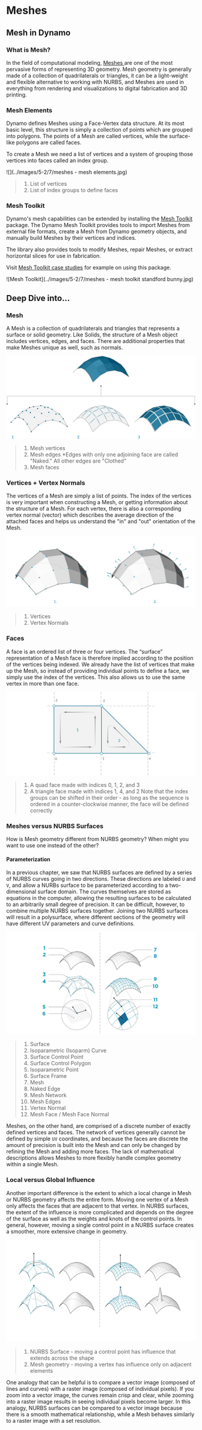 # Meshes

## Mesh in Dynamo

### What is Mesh?

In the field of computational modeling, [Meshes ](7-meshes.md#mesh)are one of the most pervasive forms of representing 3D geometry. Mesh geometry is generally made of a collection of quadrilaterals or triangles, it can be a light-weight and flexible alternative to working with NURBS, and Meshes are used in everything from rendering and visualizations to digital fabrication and 3D printing.

### Mesh Elements

Dynamo defines Meshes using a Face-Vertex data structure. At its most basic level, this structure is simply a collection of points which are grouped into polygons. The points of a Mesh are called vertices, while the surface-like polygons are called faces.

To create a Mesh we need a list of vertices and a system of grouping those vertices into faces called an index group.

![](../images/5-2/7/meshes - mesh elements.jpg)

> 1. List of vertices
> 2. List of index groups to define faces

### Mesh Toolkit

Dynamo's mesh capabilities can be extended by installing the [Mesh Toolkit](https://github.com/DynamoDS/Dynamo/wiki/Dynamo-Mesh-Toolkit) package. The Dynamo Mesh Toolkit provides tools to import Meshes from external file formats, create a Mesh from Dynamo geometry objects, and manually build Meshes by their vertices and indices.

The library also provides tools to modify Meshes, repair Meshes, or extract horizontal slices for use in fabrication.

Visit [Mesh Toolkit case studies](../../custom-nodes-and-packages/11-packages/11-2\_mesh-toolkit.md) for example on using this package.

![Mesh Toolkit](../images/5-2/7/meshes - mesh toolkit standford bunny.jpg)

## Deep Dive into...

### Mesh

A Mesh is a collection of quadrilaterals and triangles that represents a surface or solid geometry. Like Solids, the structure of a Mesh object includes vertices, edges, and faces. There are additional properties that make Meshes unique as well, such as normals.

![Mesh Elements](../images/5-2/7/MeshElements2.jpg)

> 1. Mesh vertices
> 2. Mesh edges \*Edges with only one adjoining face are called "Naked." All other edges are "Clothed"
> 3. Mesh faces

### Vertices + Vertex Normals

The vertices of a Mesh are simply a list of points. The index of the vertices is very important when constructing a Mesh, or getting information about the structure of a Mesh. For each vertex, there is also a corresponding vertex normal (vector) which describes the average direction of the attached faces and helps us understand the "in" and "out" orientation of the Mesh.

![Vertices + Normals](../images/5-2/7/vertexNormals.jpg)

> 1. Vertices
> 2. Vertex Normals

### Faces

A face is an ordered list of three or four vertices. The “surface” representation of a Mesh face is therefore implied according to the position of the vertices being indexed. We already have the list of vertices that make up the Mesh, so instead of providing individual points to define a face, we simply use the index of the vertices. This also allows us to use the same vertex in more than one face.

![](../images/5-2/7/meshFaces.jpg)

> 1. A quad face made with indices 0, 1, 2, and 3
> 2. A triangle face made with indices 1, 4, and 2 Note that the index groups can be shifted in their order - as long as the sequence is ordered in a counter-clockwise manner, the face will be defined correctly

### Meshes versus NURBS Surfaces

How is Mesh geometry different from NURBS geometry? When might you want to use one instead of the other?

#### Parameterization

In a previous chapter, we saw that NURBS surfaces are defined by a series of NURBS curves going in two directions. These directions are labeled `U` and `V`, and allow a NURBs surface to be parameterized according to a two-dimensional surface domain. The curves themselves are stored as equations in the computer, allowing the resulting surfaces to be calculated to an arbitrarily small degree of precision. It can be difficult, however, to combine multiple NURBS surfaces together. Joining two NURBS surfaces will result in a polysurface, where different sections of the geometry will have different UV parameters and curve definitions.

![Control Points](../images/5-2/7/NURBSvsMESH-01.jpg)

> 1. Surface
> 2. Isoparametric (Isoparm) Curve
> 3. Surface Control Point
> 4. Surface Control Polygon
> 5. Isoparametric Point
> 6. Surface Frame
> 7. Mesh
> 8. Naked Edge
> 9. Mesh Network
> 10. Mesh Edges
> 11. Vertex Normal
> 12. Mesh Face / Mesh Face Normal

Meshes, on the other hand, are comprised of a discrete number of exactly defined vertices and faces. The network of vertices generally cannot be defined by simple `UV` coordinates, and because the faces are discrete the amount of precision is built into the Mesh and can only be changed by refining the Mesh and adding more faces. The lack of mathematical descriptions allows Meshes to more flexibly handle complex geometry within a single Mesh.

### Local versus Global Influence

Another important difference is the extent to which a local change in Mesh or NURBS geometry affects the entire form. Moving one vertex of a Mesh only affects the faces that are adjacent to that vertex. In NURBS surfaces, the extent of the influence is more complicated and depends on the degree of the surface as well as the weights and knots of the control points. In general, however, moving a single control point in a NURBS surface creates a smoother, more extensive change in geometry.

![Editing](../images/5-2/7/NURBSvsMESH-02.jpg)

> 1. NURBS Surface - moving a control point has influence that extends across the shape
> 2. Mesh geometry - moving a vertex has influence only on adjacent elements

One analogy that can be helpful is to compare a vector image (composed of lines and curves) with a raster image (composed of individual pixels). If you zoom into a vector image, the curves remain crisp and clear, while zooming into a raster image results in seeing individual pixels become larger. In this analogy, NURBS surfaces can be compared to a vector image because there is a smooth mathematical relationship, while a Mesh behaves similarly to a raster image with a set resolution.

##
